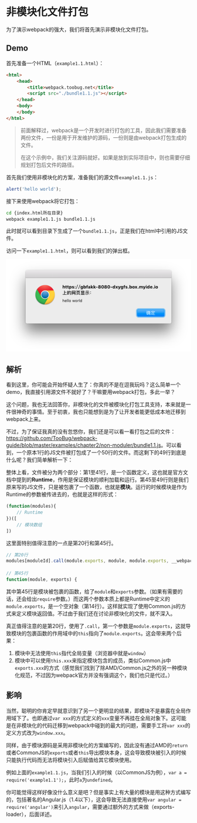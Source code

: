 # 非模块化文件打包

为了演示webpack的强大，我们将首先演示非模块化文件打包。

## Demo

首先准备一个HTML（`example1.1.html`）：

```html
<html>
	<head>
		<title>webpack.toobug.net</title>
		<script src="./bundle1.1.js"></script>
	</head>
	<body>
	</body>
</html>
```

> 前面解释过，webpack是一个开发时进行打包的工具，因此我们需要准备两份文件，一份是用于开发维护的源码，一份则是由webpack打包生成的文件。
>
> 在这个示例中，我们关注源码就好。如果是放到实际项目中，则也需要仔细规划打包后文件的路径。

首先我们使用非模块化的方案，准备我们的源文件`example1.1.js`：

```javascript
alert('hello world');
```

接下来使用webpack将它打包：


```sh
cd {index.html所在目录}
webpack example1.1.js bundle1.1.js
```

此时就可以看到目录下生成了一个`bundle1.1.js`，正是我们在html中引用的JS文件。

访问一下`example1.1.html`，则可以看到我们的弹出框。

![1.1.1](../images/chapter2/non-moduler/1.1.1.png)

## 解析

看到这里，你可能会开始怀疑人生了：你真的不是在逗我玩吗？这么简单一个demo，我直接引用源文件不就好了？干嘛要用webpack打包，多此一举？

这个问题，我也无法回答你，非模块化的文件被模块化打包工具支持，本来就是一件很神奇的事情。至于初衷，我也只能想到是为了让开发者能更低成本地迁移到webpack上来。

不过，为了保证我真的没有忽悠你，我们还是可以看一看打包之后的文件：<https://github.com/TooBug/webpack-guide/blob/master/examples/chapter2/non-moduler/bundle1.1.js>。可以看到，一个原本1行的JS文件被打包成了一个50行的文件。而这剩下的49行到底是什么呢？我们简单解析一下：

整体上看，文件被分为两个部分：第1至41行，是一个函数定义，这也就是官方文档中提到的**Runtime**，作用是保证模块的顺利加载和运行。第45至49行则是我们原来写的JS文件，只是被包裹了一个函数，也就是**模块**。运行的时候模块是作为Runtime的参数被传进去的，也就是这样的形式：

```javascript
(function(modules){
	// Runtime
})([
	// 模块数组
])
```

这里面特别值得注意的一点是第20行和第45行。

```javascript
// 第20行
modules[moduleId].call(module.exports, module, module.exports, __webpack_require__);

// 第45行
function(module, exports) {
```

其中第45行是模块被包裹的函数，给了`module`和`exports`参数。（如果有需要的话，还会给出`require`参数。）而这两个参数本质上都是Runtime中定义的`module.exports`，是一个空对象（第14行）。这样就实现了使用Common.js的方式来定义模块返回值。不过由于我们还在讨论非模块化的文件，就不深入。

真正值得注意的是第20行，使用了`.call`，第一个参数是`module.exports`，这就导致模块的包裹函数的作用域中的`this`指向了`module.exports`。这会带来两个后果：

1. 模块中无法使用`this`指代全局变量（浏览器中就是`window`）
2. 模块中可以使用`this.xxx`来指定模块包含的成员，类似Common.js中`exports.xxx`的方式（感觉我们找到了除AMD/Common.js之外的另一种模块化规范，不过因为webpack官方并没有强调这个，我们也只是代过。）

## 影响

当然，聪明的你肯定早就意识到了另一个更明显的结果，即模块不是暴露在全局作用域下了。也即通过`var xxx`的方式定义的`xxx`变量不再挂在全局对象下。这可能是在非模块化的代码迁移到webpack中碰到的最大的问题，需要手工将`var xxx`的定义方式改为`window.xxx`。

同样，由于模块源码是采用非模块化的方案编写的，因此没有通过AMD的`return`或者CommonJS的`exports`或者`this`导出模块本身，这会导致模块被引入的时候只能执行代码而无法将模块引入后赋值给其它模块使用。

例如上面的`example1.1.js`，当我们引入的时候（以CommonJS为例），`var a = require('example1.1');`，此时`a`为`undefined`。

你可能觉得这样好像没什么意义是吧？但是事实上有大量的模块是用这种方式编写的，包括著名的Angular.js（1.4以下），这会导致无法直接使用`var angular = require('angular')`来引入`angular`，需要通过额外的方式来做（exports-loader），后面详述。

